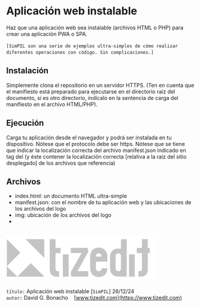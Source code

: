 # Aplicación web instalable
Haz que una aplicación web sea instalable (archivos HTML o PHP) para crear una aplicación PWA o SPA.

`[SimPIL son una serie de ejemplos ultra-simples de cómo realizar diferentes operaciones con código. Sin complicaciones.]`

## Instalación
Simplemente clona el repositorio en un servidor HTTPS. (Ten en cuenta que el manifiesto está preparado para ejecutarse en el directorio raíz del documento, si es otro directorio, indícalo en la sentencia de carga del manifiesto en el archivo HTML/PHP).

## Ejecución
Carga tu aplicación desde el navegador y podrá ser instalada en tu dispositivo. Nótese que el protocolo debe ser https. Nótese que se tiene que indicar la localización correcta del archivo manifest.json indicado en tag <link> del <head> (y éste contener la localización correcta [relativa a la raíz del sitio desplegado] de los archivos que referencia)

## Archivos
- index.html: un documento HTML ultra-simple
- manifest.json: con el nombre de tu aplicación web y las ubicaciones de los archivos del logo
- img: ubicación de los archivos del logo
- 

![](img/logo.svg)
---
`título:` Aplicación web instalable [`SimPIL`] 26/12/24\
`autor:` David G. Bonacho &nbsp;&nbsp;  [www.tizedit.com](https://www.tizedit.com)

